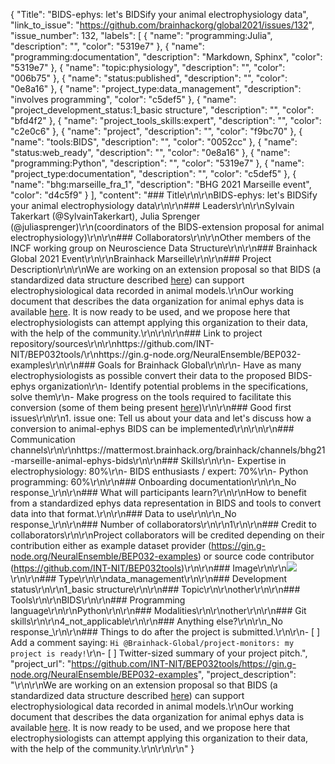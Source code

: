 {
  "Title": "BIDS-ephys: let's BIDSify your animal electrophysiology data",
  "link_to_issue": "https://github.com/brainhackorg/global2021/issues/132",
  "issue_number": 132,
  "labels": [
    {
      "name": "programming:Julia",
      "description": "",
      "color": "5319e7"
    },
    {
      "name": "programming:documentation",
      "description": "Markdown, Sphinx",
      "color": "5319e7"
    },
    {
      "name": "topic:physiology",
      "description": "",
      "color": "006b75"
    },
    {
      "name": "status:published",
      "description": "",
      "color": "0e8a16"
    },
    {
      "name": "project_type:data_management",
      "description": "involves programming",
      "color": "c5def5"
    },
    {
      "name": "project_development_status:1_basic structure",
      "description": "",
      "color": "bfd4f2"
    },
    {
      "name": "project_tools_skills:expert",
      "description": "",
      "color": "c2e0c6"
    },
    {
      "name": "project",
      "description": "",
      "color": "f9bc70"
    },
    {
      "name": "tools:BIDS",
      "description": "",
      "color": "0052cc"
    },
    {
      "name": "status:web_ready",
      "description": "",
      "color": "0e8a16"
    },
    {
      "name": "programming:Python",
      "description": "",
      "color": "5319e7"
    },
    {
      "name": "project_type:documentation",
      "description": "",
      "color": "c5def5"
    },
    {
      "name": "bhg:marseille_fra_1",
      "description": "BHG 2021 Marseille event",
      "color": "d4c5f9"
    }
  ],
  "content": "### Title\r\n\r\nBIDS-ephys: let's BIDSify your animal electrophysiology data\r\n\r\n### Leaders\r\n\r\nSylvain Takerkart (@SylvainTakerkart), Julia Sprenger (@juliasprenger)\r\n(coordinators of the BIDS-extension proposal for animal electrophysiology)\r\n\r\n### Collaborators\r\n\r\nOther members of the INCF working group on Neuroscience Data Structure\r\n\r\n### Brainhack Global 2021 Event\r\n\r\nBrainhack Marseille\r\n\r\n### Project Description\r\n\r\nWe are working on an extension proposal so that BIDS (a standardized data structure described [here](https://bids.neuroimaging.io/)) can support electrophysiological data recorded in animal models.\r\nOur working document that describes the data organization for animal ephys data is available [here](https://bids.neuroimaging.io/bep032). It is now ready to be used, and we propose here that electrophysiologists can attempt applying this organization to their data, with the help of the community.\r\n\r\n\r\n### Link to project repository/sources\r\n\r\nhttps://github.com/INT-NIT/BEP032tools/\r\nhttps://gin.g-node.org/NeuralEnsemble/BEP032-examples\r\n\r\n### Goals for Brainhack Global\r\n\r\n- Have as many electrophysiologists as possible convert their data to the proposed BIDS-ephys organization\r\n- Identify potential problems in the specifications, solve them\r\n- Make progress on the tools required to facilitate this conversion (some of them being present [here](https://github.com/INT-NIT/BEP032tools/))\r\n\r\n### Good first issues\r\n\r\n1. issue one: Tell us about your data and let's discuss how a conversion to animal-ephys BIDS can be implemented\r\n\r\n\r\n### Communication channels\r\n\r\nhttps://mattermost.brainhack.org/brainhack/channels/bhg21-marseille-animal-ephys-bids\r\n\r\n### Skills\r\n\r\n- Expertise in electrophysiology: 80%\r\n- BIDS enthusiasts / expert: 70%\r\n- Python programming: 60%\r\n\r\n### Onboarding documentation\r\n\r\n_No response_\r\n\r\n### What will participants learn?\r\n\r\nHow to benefit from a standardized ephys data representation in BIDS and tools to convert data into that format.\r\n\r\n### Data to use\r\n\r\n_No response_\r\n\r\n### Number of collaborators\r\n\r\n1\r\n\r\n### Credit to collaborators\r\n\r\nProject collaborators will be credited depending on their contribution either as example dataset provider (https://gin.g-node.org/NeuralEnsemble/BEP032-examples) or source code contributor (https://github.com/INT-NIT/BEP032tools)\r\n\r\n### Image\r\n\r\n![](https://brainhack-marseille.github.io/images/projects/project3.png)\r\n\r\n### Type\r\n\r\ndata_management\r\n\r\n### Development status\r\n\r\n1_basic structure\r\n\r\n### Topic\r\n\r\nother\r\n\r\n### Tools\r\n\r\nBIDS\r\n\r\n### Programming language\r\n\r\nPython\r\n\r\n### Modalities\r\n\r\nother\r\n\r\n### Git skills\r\n\r\n4_not_applicable\r\n\r\n### Anything else?\r\n\r\n_No response_\r\n\r\n### Things to do after the project is submitted.\r\n\r\n- [ ] Add a comment saying: `Hi @Brainhack-Global/project-monitors: my project is ready!`\r\n- [ ] Twitter-sized summary of your project pitch.",
  "project_url": "https://github.com/INT-NIT/BEP032tools/https://gin.g-node.org/NeuralEnsemble/BEP032-examples",
  "project_description": "\r\n\r\nWe are working on an extension proposal so that BIDS (a standardized data structure described [here](https://bids.neuroimaging.io/)) can support electrophysiological data recorded in animal models.\r\nOur working document that describes the data organization for animal ephys data is available [here](https://bids.neuroimaging.io/bep032). It is now ready to be used, and we propose here that electrophysiologists can attempt applying this organization to their data, with the help of the community.\r\n\r\n\r\n"
}